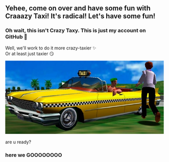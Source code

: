 ## Yehee, come on over and have some fun with Craaazy Taxi! It's radical! Let's have some fun!
### Oh wait, this isn't Crazy Taxy. This is just my account on GitHub 🙁
Well, we'll work to do it more crazy-taxier ✨  
Or at least just taxier 😏  
  
![crzytaxi](imgs/crrrraaazytaxi2.jpg)  
  
are u ready?  
### here we GOOOOOOOO